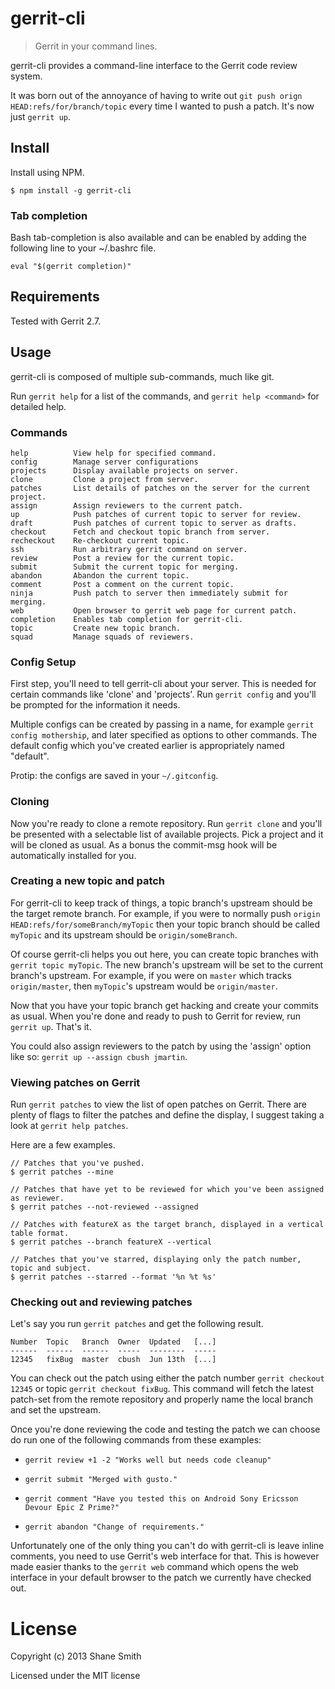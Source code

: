 # gerrit-cli

> Gerrit in your command lines.

gerrit-cli provides a command-line interface to the Gerrit code review system.

It was born out of the annoyance of having to write out `git push orign
HEAD:refs/for/branch/topic` every time I wanted to push a patch. It's now just
`gerrit up`.


## Install

Install using NPM.

```
$ npm install -g gerrit-cli
```


### Tab completion

Bash tab-completion is also available and can be enabled by adding the following
line to your ~/.bashrc file.

```
eval "$(gerrit completion)"
```


## Requirements

Tested with Gerrit 2.7.


## Usage

gerrit-cli is composed of multiple sub-commands, much like git.

Run `gerrit help` for a list of the commands, and `gerrit help <command>` for
detailed help.


### Commands

```
help          View help for specified command.
config        Manage server configurations
projects      Display available projects on server.
clone         Clone a project from server.
patches       List details of patches on the server for the current project.
assign        Assign reviewers to the current patch.
up            Push patches of current topic to server for review.
draft         Push patches of current topic to server as drafts.
checkout      Fetch and checkout topic branch from server.
recheckout    Re-checkout current topic.
ssh           Run arbitrary gerrit command on server.
review        Post a review for the current topic.
submit        Submit the current topic for merging.
abandon       Abandon the current topic.
comment       Post a comment on the current topic.
ninja         Push patch to server then immediately submit for merging.
web           Open browser to gerrit web page for current patch.
completion    Enables tab completion for gerrit-cli.
topic         Create new topic branch.
squad         Manage squads of reviewers.
```


### Config Setup

First step, you'll need to tell gerrit-cli about your server. This is
needed for certain commands like 'clone' and 'projects'. Run `gerrit config`
and you'll be prompted for the information it needs.

Multiple configs can be created by passing in a name, for example `gerrit
config mothership`, and later specified as options to other commands.  The
default config which you've created earlier is appropriately named "default".

Protip: the configs are saved in your `~/.gitconfig`.


### Cloning

Now you're ready to clone a remote repository. Run `gerrit clone` and you'll be
presented with a selectable list of available projects. Pick a project and it
will be cloned as usual. As a bonus the commit-msg hook will be automatically
installed for you.


### Creating a new topic and patch

For gerrit-cli to keep track of things, a topic branch's upstream should be the
target remote branch. For example, if you were to normally push `origin
HEAD:refs/for/someBranch/myTopic` then your topic branch should be called
`myTopic` and its upstream should be `origin/someBranch`.

Of course gerrit-cli helps you out here, you can create topic branches with
`gerrit topic myTopic`. The new branch's upstream will be set to the current
branch's upstream. For example, if you were on `master` which tracks
`origin/master`, then `myTopic`'s upstream would be `origin/master`.

Now that you have your topic branch get hacking and create your commits as
usual. When you're done and ready to push to Gerrit for review, run `gerrit
up`. That's it.

You could also assign reviewers to the patch by using the
'assign' option like so: `gerrit up --assign cbush jmartin`.


### Viewing patches on Gerrit

Run `gerrit patches` to view the list of open patches on Gerrit. There are
plenty of flags to filter the patches and define the display, I suggest taking
a look at `gerrit help patches`.

Here are a few examples.

```
// Patches that you've pushed.
$ gerrit patches --mine

// Patches that have yet to be reviewed for which you've been assigned as reviewer.
$ gerrit patches --not-reviewed --assigned

// Patches with featureX as the target branch, displayed in a vertical table format.
$ gerrit patches --branch featureX --vertical

// Patches that you've starred, displaying only the patch number, topic and subject.
$ gerrit patches --starred --format '%n %t %s'
```

### Checking out and reviewing patches

Let's say you run `gerrit patches` and get the following result.

```
Number  Topic   Branch  Owner  Updated   [...]
------  ------  ------  -----  --------  -----
12345   fixBug  master  cbush  Jun 13th  [...]
```

You can check out the patch using either the patch number `gerrit checkout
12345` or topic `gerrit checkout fixBug`. This command will fetch the latest
patch-set from the remote repository and properly name the local branch and
set the upstream.

Once you're done reviewing the code and testing the patch we can choose do run
one of the following commands from these examples:

- `gerrit review +1 -2 "Works well but needs code cleanup"`

- `gerrit submit "Merged with gusto."`

- `gerrit comment "Have you tested this on Android Sony Ericsson Devour Epic Z Prime?"`

- `gerrit abandon "Change of requirements."`

Unfortunately one of the only thing you can't do with gerrit-cli is leave inline
comments, you need to use Gerrit's web interface for that. This is however made
easier thanks to the `gerrit web` command which opens the web interface in your
default browser to the patch we currently have checked out.

# License

Copyright (c) 2013 Shane Smith

Licensed under the MIT license
